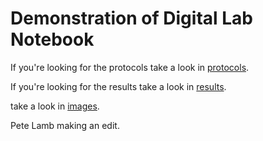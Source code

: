 # Demonstration of Digital Lab Notebook

If you're looking for the protocols take a look in [protocols](protocols).

If you're looking for the results take a look in [results](/results).

 take a look in [images](/images).

Pete Lamb making an edit.
